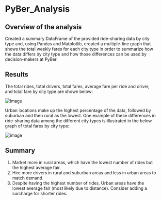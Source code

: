 # PyBer_Analysis

## Overview of the analysis
Created a summary DataFrame of the provided ride-sharing data by city type and, using Pandas and Matplotlib, created a multiple-line graph that shows the total weekly fares for each city type in order to summarize how the data differs by city type and how those differences can be used by decision-makers at PyBer.

## Results

The total rides, total drivers, total fares, average fare per ride and driver, and total fare by city type are shown below:

![image](https://user-images.githubusercontent.com/5934390/124008111-1383bb00-d9aa-11eb-91a3-fff8cc086367.png)

Urban locations make up the highest percentage of the data, followed by suburban and then rural as the lowest. One example of these differences in ride-sharing data among the different city types is illustrated in the below graph of total fares by city type:

![image](https://user-images.githubusercontent.com/5934390/124008388-5e053780-d9aa-11eb-911c-a83a7887247d.png)

## Summary
1. Market more in rural areas, which have the lowest number of rides but the highest average fair.
2. Hire more drivers in rural and suburban areas and less in urban areas to match demand.
3. Despite having the highest number of rides, Urban areas have the lowest average fair (most likely due to distance). Consider adding a surcharge for shorter rides.
